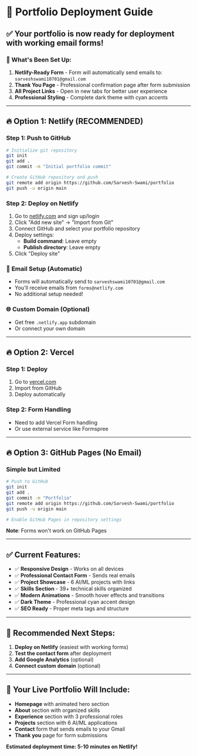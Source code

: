 # 🚀 Portfolio Deployment Guide

## ✅ Your portfolio is now ready for deployment with working email forms!

### 🌟 What's Been Set Up:

1. **Netlify-Ready Form** - Form will automatically send emails to: `sarveshswami10701@gmail.com`
2. **Thank You Page** - Professional confirmation page after form submission
3. **All Project Links** - Open in new tabs for better user experience
4. **Professional Styling** - Complete dark theme with cyan accents

---

## 🔥 **Option 1: Netlify (RECOMMENDED)**

### Step 1: Push to GitHub
```bash
# Initialize git repository
git init
git add .
git commit -m "Initial portfolio commit"

# Create GitHub repository and push
git remote add origin https://github.com/Sarvesh-Swami/portfolio
git push -u origin main
```

### Step 2: Deploy on Netlify
1. Go to [netlify.com](https://netlify.com) and sign up/login
2. Click "Add new site" → "Import from Git"
3. Connect GitHub and select your portfolio repository
4. Deploy settings:
   - **Build command**: Leave empty
   - **Publish directory**: Leave empty
5. Click "Deploy site"

### 📧 **Email Setup (Automatic)**
- Forms will automatically send to `sarveshswami10701@gmail.com`
- You'll receive emails from `forms@netlify.com`
- No additional setup needed!

### 🌐 **Custom Domain (Optional)**
- Get free `.netlify.app` subdomain
- Or connect your own domain

---

## 🔥 **Option 2: Vercel**

### Step 1: Deploy
1. Go to [vercel.com](https://vercel.com)
2. Import from GitHub
3. Deploy automatically

### Step 2: Form Handling
- Need to add Vercel Form handling
- Or use external service like Formspree

---

## 🔥 **Option 3: GitHub Pages (No Email)**

### Simple but Limited
```bash
# Push to GitHub
git init
git add .
git commit -m "Portfolio"
git remote add origin https://github.com/Sarvesh-Swami/portfolio
git push -u origin main

# Enable GitHub Pages in repository settings
```

**Note**: Forms won't work on GitHub Pages

---

## ✅ **Current Features:**

- ✅ **Responsive Design** - Works on all devices
- ✅ **Professional Contact Form** - Sends real emails
- ✅ **Project Showcase** - 6 AI/ML projects with links
- ✅ **Skills Section** - 39+ technical skills organized
- ✅ **Modern Animations** - Smooth hover effects and transitions
- ✅ **Dark Theme** - Professional cyan accent design
- ✅ **SEO Ready** - Proper meta tags and structure

---

## 🎯 **Recommended Next Steps:**

1. **Deploy on Netlify** (easiest with working forms)
2. **Test the contact form** after deployment
3. **Add Google Analytics** (optional)
4. **Connect custom domain** (optional)

---

## 📱 **Your Live Portfolio Will Include:**

- **Homepage** with animated hero section
- **About** section with organized skills
- **Experience** section with 3 professional roles
- **Projects** section with 6 AI/ML applications
- **Contact** form that sends emails to your Gmail
- **Thank you** page for form submissions

**Estimated deployment time: 5-10 minutes on Netlify!**